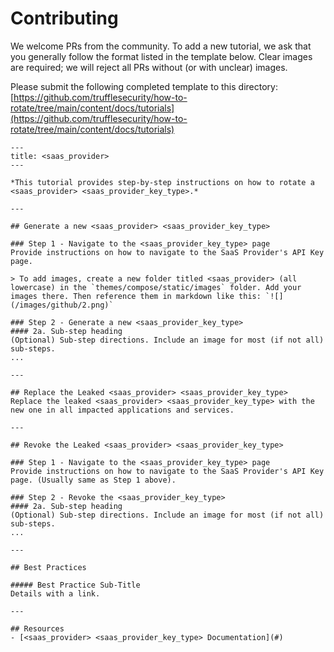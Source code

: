 # Contributing

We welcome PRs from the community. To add a new tutorial, we ask that you generally follow the format listed in the template below. Clear images are required; we will reject all PRs without (or with unclear) images. 

Please submit the following completed template to this directory: [https://github.com/trufflesecurity/how-to-rotate/tree/main/content/docs/tutorials](https://github.com/trufflesecurity/how-to-rotate/tree/main/content/docs/tutorials)

```
---
title: <saas_provider>
---

*This tutorial provides step-by-step instructions on how to rotate a <saas_provider> <saas_provider_key_type>.*

---

## Generate a new <saas_provider> <saas_provider_key_type>

### Step 1 - Navigate to the <saas_provider_key_type> page
Provide instructions on how to navigate to the SaaS Provider's API Key page.

> To add images, create a new folder titled <saas_provider> (all lowercase) in the `themes/compose/static/images` folder. Add your images there. Then reference them in markdown like this: `![](/images/github/2.png)`

### Step 2 - Generate a new <saas_provider_key_type>
#### 2a. Sub-step heading
(Optional) Sub-step directions. Include an image for most (if not all) sub-steps.
...

---

## Replace the Leaked <saas_provider> <saas_provider_key_type>
Replace the leaked <saas_provider> <saas_provider_key_type> with the new one in all impacted applications and services.

---

## Revoke the Leaked <saas_provider> <saas_provider_key_type>

### Step 1 - Navigate to the <saas_provider_key_type> page
Provide instructions on how to navigate to the SaaS Provider's API Key page. (Usually same as Step 1 above).

### Step 2 - Revoke the <saas_provider_key_type>
#### 2a. Sub-step heading
(Optional) Sub-step directions. Include an image for most (if not all) sub-steps.
...

---

## Best Practices

##### Best Practice Sub-Title
Details with a link.

---

## Resources
- [<saas_provider> <saas_provider_key_type> Documentation](#)
```
